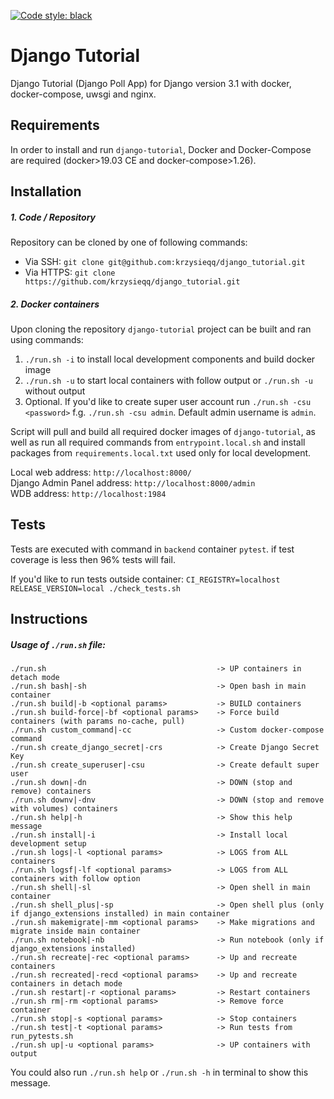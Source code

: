[![Code style: black](https://img.shields.io/badge/code%20style-black-000000.svg)](https://github.com/psf/black)

# Django Tutorial
Django Tutorial (Django Poll App) for Django version 3.1 with docker, docker-compose, uwsgi and nginx.

Requirements
------------
In order to install and run `django-tutorial`, Docker and Docker-Compose are required (docker>19.03 CE and docker-compose>1.26).

Installation
------------

##### 1. Code / Repository

Repository can be cloned by one of following commands:
* Via SSH: `git clone git@github.com:krzysieqq/django_tutorial.git`
* Via HTTPS: `git clone https://github.com/krzysieqq/django_tutorial.git`

##### 2. Docker containers

Upon cloning the repository `django-tutorial` project can be built and ran using commands:

1. `./run.sh -i` to install local development components and build docker image
2. `./run.sh -u` to start local containers with follow output or `./run.sh -u` without output
3. Optional. If you'd like to create super user account run `./run.sh -csu <password>` f.g. `./run.sh -csu admin`. Default admin username is `admin`.

Script will pull and build all required docker images of `django-tutorial`, as well as run all required commands from 
`entrypoint.local.sh` and install packages from `requirements.local.txt` used only for local development.

Local web address: `http://localhost:8000/` \
Django Admin Panel address: `http://localhost:8000/admin` \
WDB address: `http://localhost:1984`
    
Tests
-----

Tests are executed with command in `backend` container `pytest`. if test coverage is less then 96% tests will fail.

If you'd like to run tests outside container:
`CI_REGISTRY=localhost RELEASE_VERSION=local ./check_tests.sh`

Instructions
-----

##### Usage of `./run.sh` file:

```
./run.sh                                      -> UP containers in detach mode
./run.sh bash|-sh                             -> Open bash in main container
./run.sh build|-b <optional params>           -> BUILD containers
./run.sh build-force|-bf <optional params>    -> Force build containers (with params no-cache, pull)
./run.sh custom_command|-cc                   -> Custom docker-compose command
./run.sh create_django_secret|-crs            -> Create Django Secret Key
./run.sh create_superuser|-csu                -> Create default super user
./run.sh down|-dn                             -> DOWN (stop and remove) containers
./run.sh downv|-dnv                           -> DOWN (stop and remove with volumes) containers
./run.sh help|-h                              -> Show this help message
./run.sh install|-i                           -> Install local development setup
./run.sh logs|-l <optional params>            -> LOGS from ALL containers
./run.sh logsf|-lf <optional params>          -> LOGS from ALL containers with follow option
./run.sh shell|-sl                            -> Open shell in main container
./run.sh shell_plus|-sp                       -> Open shell plus (only if django_extensions installed) in main container
./run.sh makemigrate|-mm <optional params>    -> Make migrations and migrate inside main container
./run.sh notebook|-nb                         -> Run notebook (only if django_extensions installed)
./run.sh recreate|-rec <optional params>      -> Up and recreate containers
./run.sh recreated|-recd <optional params>    -> Up and recreate containers in detach mode
./run.sh restart|-r <optional params>         -> Restart containers
./run.sh rm|-rm <optional params>             -> Remove force container
./run.sh stop|-s <optional params>            -> Stop containers
./run.sh test|-t <optional params>            -> Run tests from run_pytests.sh
./run.sh up|-u <optional params>              -> UP containers with output
```

You could also run `./run.sh help` or `./run.sh -h` in terminal to show this message.

